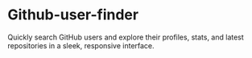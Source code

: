 # Github-user-finder
Quickly search GitHub users and explore their profiles, stats, and latest repositories in a sleek, responsive interface.
